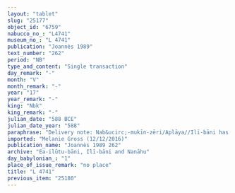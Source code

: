 ```yaml
---
layout: "tablet"
slug: "25177"
object_id: "6759"
nabucco_no_: "L4741"
museum_no_: "L 4741"
publication: "Joannès 1989"
text_number: "262"
period: "NB"
type_and_content: "Single transaction"
day_remark: "-"
month: "V"
month_remark: "-"
year: "17"
year_remark: "-"
king: "Nbk"
king_remark: "-"
julian_date: "588 BCE"
julian_date_year: "588"
paraphrase: "Delivery note: Nab&ucirc;-mukīn-zēri/Aplāya//Ilī-bāni has delivered 1,000 kiln-fired bricks (<em>agurru</em>).<br /> &nbsp;"
imported: "Melanie Gross (12/12/2016)"
publication_name: "Joannès 1989 262"
archive: "Ea-ilūtu-bāni, Ilī-bāni and Nanāhu"
day_babylonian_: "1"
place_of_issue_remark: "no place"
title: "L 4741"
previous_item: "25180"
---
```

